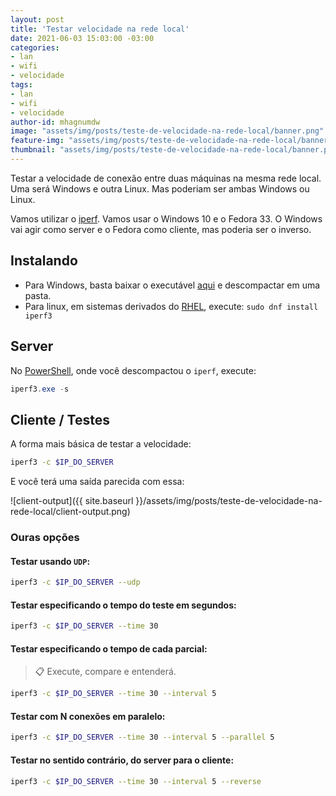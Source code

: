 ```yaml
---
layout: post
title: 'Testar velocidade na rede local'
date: 2021-06-03 15:03:00 -03:00
categories:
- lan
- wifi
- velocidade
tags:
- lan
- wifi
- velocidade
author-id: mhagnumdw
image: "assets/img/posts/teste-de-velocidade-na-rede-local/banner.png"
feature-img: "assets/img/posts/teste-de-velocidade-na-rede-local/banner.png"
thumbnail: "assets/img/posts/teste-de-velocidade-na-rede-local/banner.png"
---
```


Testar a velocidade de conexão entre duas máquinas na mesma rede local. Uma será Windows e outra Linux. Mas poderiam ser ambas Windows ou Linux.

<!--more-->

Vamos utilizar o [iperf](https://github.com/esnet/iperf). Vamos usar o Windows 10 e o Fedora 33. O Windows vai agir como server e o Fedora como cliente, mas poderia ser o inverso.

## Instalando

- Para Windows, basta baixar o executável [aqui](https://iperf.fr/iperf-download.php) e descompactar em uma pasta.
- Para linux, em sistemas derivados do [RHEL](https://pt.wikipedia.org/wiki/Red_Hat_Enterprise_Linux), execute: `sudo dnf install iperf3`

## Server

No [PowerShell](https://docs.microsoft.com/pt-br/powershell/scripting/overview), onde você descompactou o `iperf`, execute:

```powershell
iperf3.exe -s
```

## Cliente / Testes

A forma mais básica de testar a velocidade:

```bash
iperf3 -c $IP_DO_SERVER
```

E você terá uma saída parecida com essa:

![client-output]({{ site.baseurl }}/assets/img/posts/teste-de-velocidade-na-rede-local/client-output.png)

### Ouras opções

#### Testar usando `UDP`:

```bash
iperf3 -c $IP_DO_SERVER --udp
```

#### Testar especificando o tempo do teste em segundos:

```bash
iperf3 -c $IP_DO_SERVER --time 30
```

#### Testar especificando o tempo de cada parcial:

> 📋 Execute, compare e entenderá.

```bash
iperf3 -c $IP_DO_SERVER --time 30 --interval 5
```

#### Testar com N conexões em paralelo:

```bash
iperf3 -c $IP_DO_SERVER --time 30 --interval 5 --parallel 5
```

#### Testar no sentido contrário, do server para o cliente:

```bash
iperf3 -c $IP_DO_SERVER --time 30 --interval 5 --reverse
```
